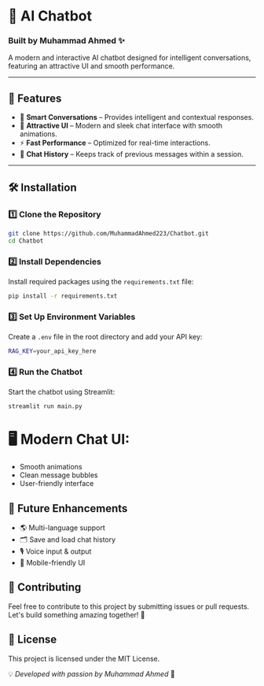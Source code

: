 # 🤖 AI Chatbot

### Built by Muhammad Ahmed ✨
A modern and interactive AI chatbot designed for intelligent conversations, featuring an attractive UI and smooth performance.

---

## 🚀 Features

- 🧠 **Smart Conversations** – Provides intelligent and contextual responses.
- 🎨 **Attractive UI** – Modern and sleek chat interface with smooth animations.
- ⚡ **Fast Performance** – Optimized for real-time interactions.
- 🔄 **Chat History** – Keeps track of previous messages within a session.

---

## 🛠️ Installation

### 1️⃣ Clone the Repository
```sh
git clone https://github.com/MuhammadAhmed223/Chatbot.git
cd Chatbot
```

### 2️⃣ Install Dependencies
Install required packages using the `requirements.txt` file:
```sh
pip install -r requirements.txt
```

### 3️⃣ Set Up Environment Variables
Create a `.env` file in the root directory and add your API key:
```sh
RAG_KEY=your_api_key_here
```

### 4️⃣ Run the Chatbot
Start the chatbot using Streamlit:
```sh
streamlit run main.py
```

# 🖥️ **Modern Chat UI:**
- Smooth animations
- Clean message bubbles
- User-friendly interface

## 🔮 Future Enhancements
- 🌎 Multi-language support
- 🗂️ Save and load chat history
- 🎙️ Voice input & output
- 📱 Mobile-friendly UI

## 🤝 Contributing
Feel free to contribute to this project by submitting issues or pull requests. Let's build something amazing together! 🚀

## 📜 License
This project is licensed under the MIT License.

💡 *Developed with passion by Muhammad Ahmed* 💙

